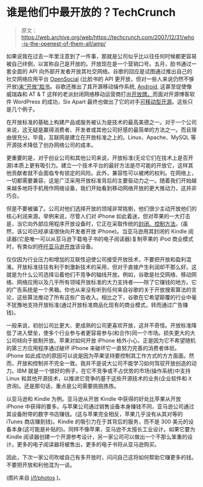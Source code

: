 # 谁是他们中最开放的？TechCrunch

> 原文：<https://web.archive.org/web/https://techcrunch.com/2007/12/31/who-is-the-openest-of-them-all/amp/>

如果说我在过去一年里注意到了一件事，那就是公司似乎比以往任何时候都更容易被自己绊倒，以宣称自己是开放的。开放现在是一个营销口号。五月，脸书通过一套全面的 API 向外部开发者开放其社交网络。谷歌的回应是试图通过推出自己的社交网络应用平台 [OpenSocial](https://web.archive.org/web/20230127091558/http://techcrunch.com/2007/10/30/details-revealed-google-opensocial-to-be-common-apis-for-building-social-apps/) (比脸书的 API 更开放，但对一些人来说仍然不够开放[)来“开放”脸书](https://web.archive.org/web/20230127091558/http://techcrunch.com/2007/11/08/set-the-data-free/)。谷歌还推出了其开源移动操作系统, [Android,](https://web.archive.org/web/20230127091558/http://techcrunch.com/2007/11/05/breaking-google-announces-android-and-open-handset-alliance) 这甚至促使像威瑞森和 AT & T 这样的老派封闭网络移动运营商打出[开放牌。](https://web.archive.org/web/20230127091558/http://techcrunch.com/2007/12/04/verizon-says-it-will-support-googles-android/)而面对开源博客软件 WordPress 的成功，Six Apart 最终也做出了它的对手[可移动型开源](https://web.archive.org/web/20230127091558/http://techcrunch.com/2007/12/12/movable-type-finally-goes-open-source/)。这些只是几个例子。

在开放标准的基础上构建产品或服务被认为是技术的最高美德之一。对于一个公司来说，这无疑是赢得消费者、开发者或其他公司好感的最简单的方法之一。而且理由很充分。毕竟，互联网是建立在开放标准之上的。Linux、Apache、MySQL 等开源技术降低了创办网络公司的成本。

更重要的是，对于创业公司和其他公司来说，开放标准(无论它们在技术上是否开源)本质上更有吸引力。建立一个技术平台的最好方法是尽可能的开放它，这样其他贡献者就不会面临专有锁定的风险。此外，兼容性可以被烤的权利。在网络上，一切都需要兼容，这是广泛采用开放标准背后的主要驱动力之一。随着我们开始越来越多地将手机用作网络设备，我们开始看到移动网络开放的更大推动力，这并非巧合。

但是不要被骗了。公司对他们选择开放的领域非常挑剔，他们很少主动开放他们的核心利润来源。举例来说，尽管人们对 iPhone 如此着迷，但对苹果的一大打击是，当它向外部应用程序开放设备时，它正在采取传统的[封闭、控制方法](https://web.archive.org/web/20230127091558/http://techcrunch.com/2007/11/27/apple-what-could-go-wrong/)。(虽然，该公司已经承诺很快向开发者开放 iPhone)。当亚马逊用其封闭的 Kindle 阅读器(它是唯一可以从亚马逊下载电子书的电子阅读器)复制苹果的 iPod 商业模式时，有类似的[呼吁亚马逊开放](https://web.archive.org/web/20230127091558/http://conversationstarter.hbsp.com/2007/11/memo_to_amazoncom_open_the_kin.html)该设备。

仅仅因为行业压力和增加的互联性迫使公司接受开放技术，不要把开放和盈利混淆。开放标准往往有利于刺激新技术的采用，但对于直接产生利润却不那么好。这就是为什么公司选择沿着他们不竞争的轴线开放。例如，谷歌是社交网络、移动网络、网络应用以及几乎所有领域开放标准的大力支持者——除了它赚钱的地方。它的广告系统是一个黑箱。你也从来没有听到任何来自谷歌的关于开放搜索算法的言论，这些算法推动了所有这些广告收入。相比之下，谷歌在它希望颠覆的行业中毫不犹豫地支持开放标准(通过开放标准商品化现有的商业模式，转而通过广告赚钱)。

一般来说，初创公司比更大、更成熟的公司更喜欢开放，这并不奇怪。开放标准降低了进入壁垒，使多个行业参与者更容易参与(和合作)同一个市场。损失更大的大公司倾向于抵制开放。苹果对如何开放 iPhone 格外小心，正是因为它不希望随机的第三方应用程序通过破坏 iPhone 来破坏它一直努力完善的消费者体验。iPhone 如此成功的原因可以说是因为苹果坚持要控制其工作方式的方方面面。然而，开放和控制并不完全一致。我并不是说大公司不能学习如何驾驭开放创造的动力。IBM 就是一个很好的例子，在它不竞争或不占优势的市场(操作系统)中支持 Linux 和其他开源技术，以推进它竞争的基于这些开源技术的业务(企业软件和 it 咨询)。还是那句话，重点是公司需要挑挑拣拣。

以亚马逊和 Kindle 为例。亚马逊从开放 Kindle 中获得的好处比苹果从开放 iPhone 中获得的要多。与苹果公司通过销售设备本身赚钱不同，亚马逊公司通过其设备附带的数字书店赚钱。(这与苹果完全相反，苹果几乎没有从其对等的 iTunes 商店赚到钱)。Kindle 的吸引力在于其背后的服务，而不是 300 美元的设备本身(这可能是补贴的)。同样不像苹果，亚马逊不太擅长工业设计。如果它要为 Kindle 阅读器创建一个开源参考设计，另一家公司可以做出一个不那么笨重的设计。更多的电子阅读器将被售出，更多的电子书将从亚马逊购买。

因此，下次一家公司吹嘘自己有多开放时，问问自己这将如何帮助它赚更多的钱。不要把开放和利他混为一谈。

(图片来自 [j/f/photos](https://web.archive.org/web/20230127091558/http://www.flickr.com/photos/good-karma/710068054/) )。

<amp-analytics data-credentials="include" class="i-amphtml-layout-fixed i-amphtml-layout-size-defined" i-amphtml-layout="fixed"></amp-analytics>